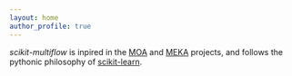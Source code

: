 ```yaml
---
layout: home
author_profile: true
---
```


*scikit-multiflow* is inpired in the [MOA](https://moa.cms.waikato.ac.nz/) and [MEKA](http://meka.sourceforge.net/) projects, and follows the pythonic
philosophy of [scikit-learn](http://scikit-learn.org/stable/>).
